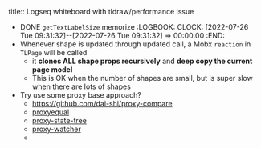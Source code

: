 title:: Logseq whiteboard with tldraw/performance issue

- DONE `getTextLabelSize` memorize
  :LOGBOOK:
  CLOCK: [2022-07-26 Tue 09:31:32]--[2022-07-26 Tue 09:31:32] =>  00:00:00
  :END:
- Whenever shape is updated through updated call, a Mobx `reaction` in `TLPage` will be called
	- it **clones ALL shape props recursively** and **deep copy the current page model**
	- This is OK when the number of shapes are small, but is super slow when there are lots of shapes
- Try use some proxy base approach?
	- https://github.com/dai-shi/proxy-compare
	- [proxyequal](https://www.npmjs.com/package/proxyequal)
	- [proxy-state-tree](https://www.npmjs.com/package/proxy-state-tree)
	- [proxy-watcher](https://www.npmjs.com/package/proxy-watcher)
	-